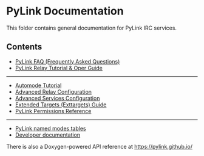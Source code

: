 # PyLink Documentation

This folder contains general documentation for PyLink IRC services.

## Contents

- [PyLink FAQ (Frequently Asked Questions)](faq.md)
- [PyLink Relay Tutorial & Oper Guide](pylink-opers.md)

----

- [Automode Tutorial](automode.md)
- [Advanced Relay Configuration](advanced-relay-config.md)
- [Advanced Services Configuration](advanced-services-config.md)
- [Extended Targets (Exttargets) Guide](exttargets.md)
- [PyLink Permissions Reference](permissions-reference.md)

----

- [PyLink named modes tables](modelists/)
- [Developer documentation](technical/)

There is also a Doxygen-powered API reference at https://pylink.github.io/
